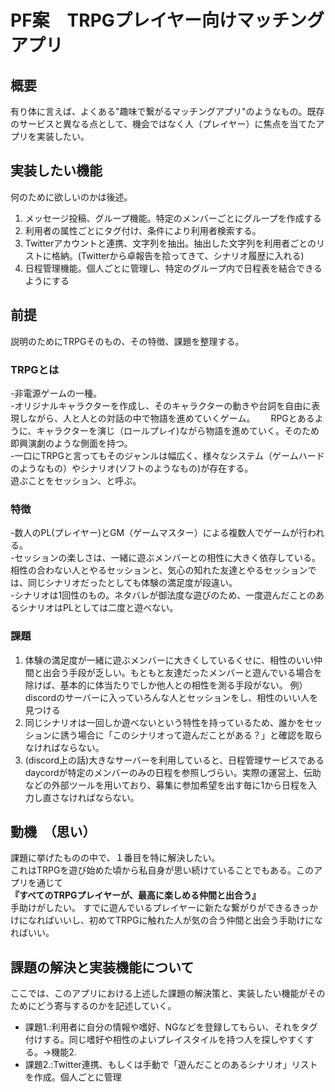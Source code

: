 # PF案　TRPGプレイヤー向けマッチングアプリ
## 概要  
有り体に言えば、よくある"趣味で繋がるマッチングアプリ"のようなもの。既存のサービスと異なる点として、機会ではなく人（プレイヤー）に焦点を当てたアプリを実装したい。
## 実装したい機能
何のために欲しいのかは後述。
1. メッセージ投稿、グループ機能。特定のメンバーごとにグループを作成する
1. 利用者の属性ごとにタグ付け、条件により利用者検索する。
1. Twitterアカウントと連携、文字列を抽出。抽出した文字列を利用者ごとのリストに格納。(Twitterから卓報告を拾ってきて、シナリオ履歴に入れる)
1. 日程管理機能。個人ごとに管理し、特定のグループ内で日程表を結合できるようにする
## 前提
説明のためにTRPGそのもの、その特徴、課題を整理する。
### TRPGとは
-非電源ゲームの一種。  
-オリジナルキャラクターを作成し、そのキャラクターの動きや台詞を自由に表現しながら、人と人との対話の中で物語を進めていくゲーム。　　
RPGとあるように、キャラクターを演じ（ロールプレイ)ながら物語を進めていく。そのため即興演劇のような側面を持つ。  
-一口にTRPGと言ってもそのジャンルは幅広く、様々なシステム（ゲームハードのようなもの）やシナリオ(ソフトのようなもの)が存在する。  
遊ぶことをセッション、と呼ぶ。
### 特徴
-数人のPL(プレイヤー)とGM（ゲームマスター）による複数人でゲームが行われる。  
-セッションの楽しさは、一緒に遊ぶメンバーとの相性に大きく依存している。相性の合わない人とやるセッションと、気心の知れた友達とやるセッションでは、同じシナリオだったとしても体験の満足度が段違い。  
-シナリオは1回性のもの。ネタバレが御法度な遊びのため、一度遊んだことのあるシナリオはPLとしては二度と遊べない。
### 課題
1. 体験の満足度が一緒に遊ぶメンバーに大きくしているくせに、相性のいい仲間と出会う手段が乏しい。もともと友達だったメンバーと遊んでいる場合を除けば、基本的に体当たりでしか他人との相性を測る手段がない。
  例）discordのサーバーに入っていろんな人とセッションをし、相性のいい人を見つける
1. 同じシナリオは一回しか遊べないという特性を持っているため、誰かをセッションに誘う場合に「このシナリオって遊んだことがある？」と確認を取らなければならない。
1. (discord上の話)大きなサーバーを利用していると、日程管理サービスであるdaycordが特定のメンバーのみの日程を参照しづらい。実際の運営上、伝助などの外部ツールを用いており、募集に参加希望を出す毎に1から日程を入力し直さなければならない。

## 動機　（思い）
 課題に挙げたものの中で、１番目を特に解決したい。    
 これはTRPGを遊び始めた頃から私自身が思い続けていることでもある。このアプリを通じて  
 **『すべてのTRPGプレイヤーが、最高に楽しめる仲間と出合う』**  
 手助けがしたい。
 すでに遊んでいるプレイヤーに新たな繋がりができるきっかけになればいいし、初めてTRPGに触れた人が気の合う仲間と出会う手助けになればいい。

## 課題の解決と実装機能について
ここでは、このアプリにおける上述した課題の解決策と、実装したい機能がそのためにどう寄与するのかを記述していく。
- 課題1.:利用者に自分の情報や嗜好、NGなどを登録してもらい、それをタグ付けする。同じ嗜好や相性のよいプレイスタイルを持つ人を探しやすくする。→機能2.
- 課題2.:Twitter連携、もしくは手動で「遊んだことのあるシナリオ」リストを作成。個人ごとに管理
